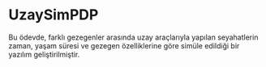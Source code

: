 # UzaySimPDP
Bu ödevde, farklı gezegenler arasında uzay araçlarıyla yapılan seyahatlerin zaman, yaşam süresi ve gezegen özelliklerine göre simüle edildiği bir yazılım geliştirilmiştir.
